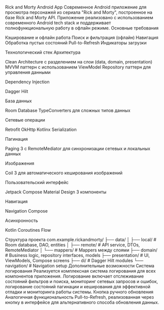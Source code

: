 Rick and Morty Android App
Современное Android приложение для просмотра персонажей из сериала "Rick and Morty", построенное на базе Rick and Morty API. Приложение реализовано с использованием современного Android tech stack и поддерживает полнофункциональную работу в офлайн режиме.
Основные требования

Кэширование и офлайн работа
Поиск и фильтрация (офлайн)
Навигация
Обработка пустых состояний
Pull-to-Refresh
Индикаторы загрузки

Технологический стек
Архитектура

Clean Architecture с разделением на слои (data, domain, presentation)
MVVM паттерн с использованием ViewModel
Repository паттерн для управления данными

Dependency Injection

Dagger Hilt

База данных

Room Database
TypeConverters для сложных типов данных

Сетевые операции

Retrofit
OkHttp
Kotlinx Serialization

Пагинация

Paging 3 с RemoteMediator для синхронизации сетевых и локальных данных

Изображения

Coil 3 для автоматического кеширования изображений

Пользовательский интерфейс

Jetpack Compose
Material Design 3 компоненты

Навигация

Navigation Compose

Асинхронность

Kotlin Coroutines
Flow

Структура проекта
com.example.rickandmorty/
├── data/
│   ├── local/          # Room database, DAO, entities
│   ├── remote/         # API service, DTOs, RemoteMediator
│   └── mappers/        # Mappers между слоями
├── domain/             # Business logic, repository interfaces, models
├── presentation/       # UI, ViewModels, Compose screens
├── di/                 # Dagger Hilt modules
└── navigation/         # Navigation setup
Дополнительные возможности
Система логирования
Реализуется комплексная система логирования для всех компонентов приложения. Логирование включает отслеживание состояний фильтров и поиска, мониторинг сетевых запросов и ошибок, логирование состояний пагинации и кеширования для эффективной отладки и мониторинга работы системы.
Кнопка ручного обновления
Аналогичная функциональность Pull-to-Refresh, реализованная через кнопку в интерфейсе для альтернативного способа обновления данных.
